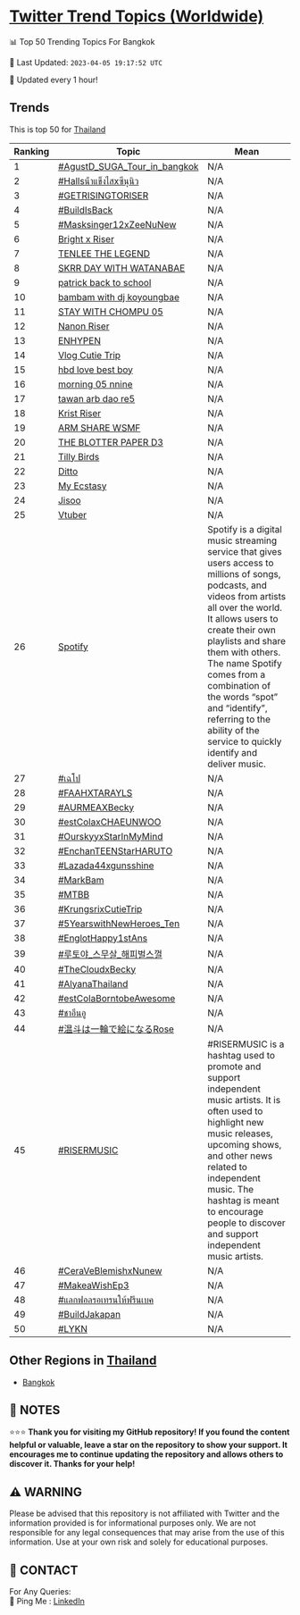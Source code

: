 [Twitter Trend Topics (Worldwide)](https://github.com/ErcinDedeoglu/Twitter-Trend-Topics)
==========


📊 Top 50 Trending Topics For Bangkok

📆 Last Updated: `2023-04-05 19:17:52 UTC`

🔧 Updated every 1 hour!


## Trends

This is top 50 for [Thailand](</Thailand>)

| Ranking | Topic | Mean |
| ------- | ------------ | ------------ |
| 1 | [#AgustD_SUGA_Tour_in_bangkok](http://twitter.com/search?q=%23AgustD_SUGA_Tour_in_bangkok) | N/A |
| 2 | [#Hallsน้ําแข็งไสxซีนุนิว](http://twitter.com/search?q=%23Halls%e0%b8%99%e0%b9%89%e0%b9%8d%e0%b8%b2%e0%b9%81%e0%b8%82%e0%b9%87%e0%b8%87%e0%b9%84%e0%b8%aax%e0%b8%8b%e0%b8%b5%e0%b8%99%e0%b8%b8%e0%b8%99%e0%b8%b4%e0%b8%a7) | N/A |
| 3 | [#GETRISINGTORISER](http://twitter.com/search?q=%23GETRISINGTORISER) | N/A |
| 4 | [#BuildIsBack](http://twitter.com/search?q=%23BuildIsBack) | N/A |
| 5 | [#Masksinger12xZeeNuNew](http://twitter.com/search?q=%23Masksinger12xZeeNuNew) | N/A |
| 6 | [Bright x Riser](http://twitter.com/search?q=Bright+x+Riser) | N/A |
| 7 | [TENLEE THE LEGEND](http://twitter.com/search?q=TENLEE+THE+LEGEND) | N/A |
| 8 | [SKRR DAY WITH WATANABAE](http://twitter.com/search?q=SKRR+DAY+WITH+WATANABAE) | N/A |
| 9 | [patrick back to school](http://twitter.com/search?q=patrick+back+to+school) | N/A |
| 10 | [bambam with dj koyoungbae](http://twitter.com/search?q=bambam+with+dj+koyoungbae) | N/A |
| 11 | [STAY WITH CHOMPU 05](http://twitter.com/search?q=STAY+WITH+CHOMPU+05) | N/A |
| 12 | [Nanon Riser](http://twitter.com/search?q=Nanon+Riser) | N/A |
| 13 | [ENHYPEN](http://twitter.com/search?q=ENHYPEN) | N/A |
| 14 | [Vlog Cutie Trip](http://twitter.com/search?q=Vlog+Cutie+Trip) | N/A |
| 15 | [hbd love best boy](http://twitter.com/search?q=hbd+love+best+boy) | N/A |
| 16 | [morning 05 nnine](http://twitter.com/search?q=morning+05+nnine) | N/A |
| 17 | [tawan arb dao re5](http://twitter.com/search?q=tawan+arb+dao+re5) | N/A |
| 18 | [Krist Riser](http://twitter.com/search?q=Krist+Riser) | N/A |
| 19 | [ARM SHARE WSMF](http://twitter.com/search?q=ARM+SHARE+WSMF) | N/A |
| 20 | [THE BLOTTER PAPER D3](http://twitter.com/search?q=THE+BLOTTER+PAPER+D3) | N/A |
| 21 | [Tilly Birds](http://twitter.com/search?q=Tilly+Birds) | N/A |
| 22 | [Ditto](http://twitter.com/search?q=Ditto) | N/A |
| 23 | [My Ecstasy](http://twitter.com/search?q=My+Ecstasy) | N/A |
| 24 | [Jisoo](http://twitter.com/search?q=Jisoo) | N/A |
| 25 | [Vtuber](http://twitter.com/search?q=Vtuber) | N/A |
| 26 | [Spotify](http://twitter.com/search?q=Spotify) | Spotify is a digital music streaming service that gives users access to millions of songs, podcasts, and videos from artists all over the world. It allows users to create their own playlists and share them with others. The name Spotify comes from a combination of the words “spot” and “identify”, referring to the ability of the service to quickly identify and deliver music. |
| 27 | [#เฉโป](http://twitter.com/search?q=%23%e0%b9%80%e0%b8%89%e0%b9%82%e0%b8%9b) | N/A |
| 28 | [#FAAHXTARAYLS](http://twitter.com/search?q=%23FAAHXTARAYLS) | N/A |
| 29 | [#AURMEAXBecky](http://twitter.com/search?q=%23AURMEAXBecky) | N/A |
| 30 | [#estColaxCHAEUNWOO](http://twitter.com/search?q=%23estColaxCHAEUNWOO) | N/A |
| 31 | [#OurskyyxStarInMyMind](http://twitter.com/search?q=%23OurskyyxStarInMyMind) | N/A |
| 32 | [#EnchanTEENStarHARUTO](http://twitter.com/search?q=%23EnchanTEENStarHARUTO) | N/A |
| 33 | [#Lazada44xgunsshine](http://twitter.com/search?q=%23Lazada44xgunsshine) | N/A |
| 34 | [#MarkBam](http://twitter.com/search?q=%23MarkBam) | N/A |
| 35 | [#MTBB](http://twitter.com/search?q=%23MTBB) | N/A |
| 36 | [#KrungsrixCutieTrip](http://twitter.com/search?q=%23KrungsrixCutieTrip) | N/A |
| 37 | [#5YearswithNewHeroes_Ten](http://twitter.com/search?q=%235YearswithNewHeroes_Ten) | N/A |
| 38 | [#EnglotHappy1stAns](http://twitter.com/search?q=%23EnglotHappy1stAns) | N/A |
| 39 | [#루토야_스무살_해피벌스껄](http://twitter.com/search?q=%23%eb%a3%a8%ed%86%a0%ec%95%bc_%ec%8a%a4%eb%ac%b4%ec%82%b4_%ed%95%b4%ed%94%bc%eb%b2%8c%ec%8a%a4%ea%bb%84) | N/A |
| 40 | [#TheCloudxBecky](http://twitter.com/search?q=%23TheCloudxBecky) | N/A |
| 41 | [#AlyanaThailand](http://twitter.com/search?q=%23AlyanaThailand) | N/A |
| 42 | [#estColaBorntobeAwesome](http://twitter.com/search?q=%23estColaBorntobeAwesome) | N/A |
| 43 | [#ชาอึนอู](http://twitter.com/search?q=%23%e0%b8%8a%e0%b8%b2%e0%b8%ad%e0%b8%b6%e0%b8%99%e0%b8%ad%e0%b8%b9) | N/A |
| 44 | [#温斗は一輪で絵になるRose](http://twitter.com/search?q=%23%e6%b8%a9%e6%96%97%e3%81%af%e4%b8%80%e8%bc%aa%e3%81%a7%e7%b5%b5%e3%81%ab%e3%81%aa%e3%82%8bRose) | N/A |
| 45 | [#RISERMUSIC](http://twitter.com/search?q=%23RISERMUSIC) | #RISERMUSIC is a hashtag used to promote and support independent music artists. It is often used to highlight new music releases, upcoming shows, and other news related to independent music. The hashtag is meant to encourage people to discover and support independent music artists. |
| 46 | [#CeraVeBlemishxNunew](http://twitter.com/search?q=%23CeraVeBlemishxNunew) | N/A |
| 47 | [#MakeaWishEp3](http://twitter.com/search?q=%23MakeaWishEp3) | N/A |
| 48 | [#แลกฟอลรอเทรนให้ฟรีนเบค](http://twitter.com/search?q=%23%e0%b9%81%e0%b8%a5%e0%b8%81%e0%b8%9f%e0%b8%ad%e0%b8%a5%e0%b8%a3%e0%b8%ad%e0%b9%80%e0%b8%97%e0%b8%a3%e0%b8%99%e0%b9%83%e0%b8%ab%e0%b9%89%e0%b8%9f%e0%b8%a3%e0%b8%b5%e0%b8%99%e0%b9%80%e0%b8%9a%e0%b8%84) | N/A |
| 49 | [#BuildJakapan](http://twitter.com/search?q=%23BuildJakapan) | N/A |
| 50 | [#LYKN](http://twitter.com/search?q=%23LYKN) | N/A |



## Other Regions in [Thailand](</Thailand>)

* [Bangkok](</Thailand/Bangkok.md>)



## 📝 NOTES

⭐⭐⭐ **Thank you for visiting my GitHub repository! If you found the content helpful or valuable, leave a star on the repository to show your support. It encourages me to continue updating the repository and allows others to discover it. Thanks for your help!**


## ⚠️ WARNING

Please be advised that this repository is not affiliated with Twitter and the information provided is for informational purposes only. We are not responsible for any legal consequences that may arise from the use of this information. Use at your own risk and solely for educational purposes.


## 📨 CONTACT

 For Any Queries:  
            🏓 Ping Me : [LinkedIn](https://www.linkedin.com/in/ercindedeoglu/)
